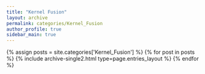 ```yaml
---
title: "Kernel Fusion"
layout: archive
permalink: categories/Kernel_Fusion
author_profile: true
sidebar_main: true
---
```



{% assign posts = site.categories['Kernel_Fusion'] %}
{% for post in posts %} {% include archive-single2.html type=page.entries_layout %} {% endfor %}